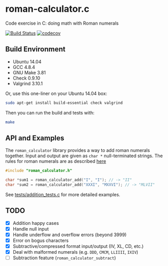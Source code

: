 # roman-calculator.c
Code exercise in C: doing math with Roman numerals

[![Build Status](https://travis-ci.org/greghaskins/roman-calculator.c.svg?branch=master)](https://travis-ci.org/greghaskins/roman-calculator.c) [![codecov](https://codecov.io/gh/greghaskins/roman-calculator.c/branch/master/graph/badge.svg)](https://codecov.io/gh/greghaskins/roman-calculator.c)

## Build Environment

- Ubuntu 14.04
- GCC 4.8.4
- GNU Make 3.81
- Check 0.9.10
- Valgrind 3.10.1

Or, use this one-liner on your Ubuntu 14.04 box:

```sh
sudo apt-get install build-essential check valgrind
```

Then you can run the build and tests with:

```sh
make
```

## API and Examples

The `roman_calculator` library provides a way to add roman numerals together. Input and output are given as `char *` null-terminated strings. The rules for roman numerals are as described [here](http://codingdojo.org/cgi-bin/index.pl?KataRomanCalculator)

```c
#include "roman_calculator.h"

char *sum1 = roman_calculator_add("I", "I"); // -> "II"
char *sum2 = roman_calculator_add("XXXI", "MXXVI"); // -> "MLVII"
```

See [tests/addition_tests.c]() for more detailed examples.

## TODO

- [x] Addition happy cases
- [x] Handle null input
- [x] Handle underflow and overflow errors (beyond 3999)
- [x] Error on bogus characters
- [x] Subtractive/compressed format input/output (IV, XL, CD, etc.)
- [x] Deal with malformed numerals (e.g. `DDD`, `CMCM`, `LLIIII`, `IXIV`)
- [ ] Subtraction feature (`roman_calculator_subtract`)
